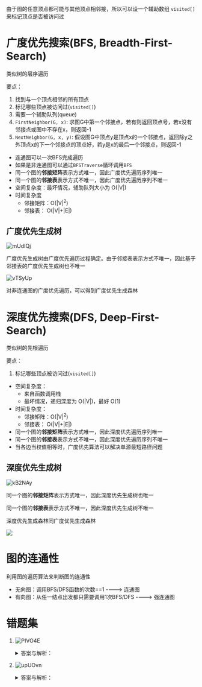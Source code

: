 由于图的任意顶点都可能与其他顶点相邻接，所以可以设一个辅助数组 `visited[]` 来标记顶点是否被访问过

# 广度优先搜索(BFS, Breadth-First-Search)

类似树的层序遍历

要点：

1. 找到与一个顶点相邻的所有顶点
2. 标记哪些顶点被访问过(`visited[]`)
3. 需要一个辅助队列(queue)
4. `FirstNeighbor(G, x)`: 求图G中第一个邻接点，若有则返回顶点号，若x没有邻接点或图中不存在x，则返回-1
5. `NextNeighbor(G, x, y)`: 假设图G中顶点y是顶点x的一个邻接点，返回除y之外顶点x的下一个邻接点的顶点好，若y是x的最后一个邻接点，则返回-1

- 连通图可以一次BFS完成遍历
- 如果是非连通图可以通过`BFSTraverse`循环调用`BFS`
- 同一个图的**邻接矩阵**表示方式唯一，因此广度优先遍历序列唯一
- 同一个图的**邻接表**表示方式不唯一，因此广度优先遍历序列不唯一
- 空间复杂度：最坏情况，辅助队列大小为 O(|V|)
- 时间复杂度
    - 邻接矩阵：O(|V|<sup>2</sup>)
    - 邻接表： O(|V|+|E|)

## 广度优先生成树

![mUdIQj](https://cdn.staticaly.com/gh/tippye/PicCloud@master/uPic/2022/11/26/mUdIQj.png)

广度优先生成树由广度优先遍历过程确定。由于邻接表表示方式不唯一，因此基于邻接表的广度优先生成树也不唯一

![vTSyUp](https://cdn.staticaly.com/gh/tippye/PicCloud@master/uPic/2022/11/26/vTSyUp.png)

对非连通图的广度优先遍历，可以得到广度优先生成森林

# 深度优先搜索(DFS, Deep-First-Search)

类似树的先根遍历

要点：

1. 标记哪些顶点被访问过(`visited[]`)

- 空间复杂度：
    - 来自函数调用栈
    - 最坏情况，递归深度为 O(|V|)，最好 O(1)
- 时间复杂度：
    - 邻接矩阵：O(|V|<sup>2</sup>)
    - 邻接表： O(|V|+|E|)
- 同一个图的**邻接矩阵**表示方式唯一，因此深度优先遍历序列唯一
- 同一个图的**邻接表**表示方式不唯一，因此深度优先遍历序列不唯一
- 当各边当权值相等时，广度优先算法可以解决单源最短路径问题

## 深度优先生成树

![kB2NAy](https://cdn.staticaly.com/gh/tippye/PicCloud@master/uPic/2022/11/26/kB2NAy.png)

同一个图的**邻接矩阵**表示方式唯一，因此深度优先生成树也唯一

同一个图的**邻接表**表示方式不唯一，因此深度优先生成树不唯一

深度优先生成森林同广度优先生成森林

[![](https://i1.hdslb.com/bfs/archive/1288159c591d97a8d8db52e0da8f840f0521d5e4.png)](https://www.bilibili.com/video/BV1ZY4y1L7c3/?zw)

# 图的连通性

利用图的遍历算法来判断图的连通性

- 无向图：调用BFS/DFS函数的次数==1 ----> 连通图
- 有向图：从任一结点出发都只需要调用1次BFS/DFS ----> 强连通图

# 错题集

1. ![PIVO4E](https://cdn.staticaly.com/gh/tippye/PicCloud@master/uPic/2022/11/26/PIVO4E.png)
   <details>
   <summary>答案与解析：</summary>
   <br />
   答案： A
   <br />
   解析：<br />
    对一个有向图做深度优先遍历，并未专门判断有向图是否有环（有向回路）存在，无论图中是否有环，都得到一个顶点序列。若无环，在退出递归过程中输出的应是逆拓扑有序序列。对有向无环图利用深度优先搜索进行拓扑排序的例子如下：

   如图所示，退出DFS栈的顺序为 efgdcahb ，此图的一个拓扑序列为
   bhacdgfe。该方法的每一步均是先输出当前无后继的结点，即对每个结点v，先递归地求出v的每个后继的拓扑序列。对于一个AOV网，按此方法输出的序列是一个逆拓扑序列。

   ![I3DQMO](https://cdn.staticaly.com/gh/tippye/PicCloud@master/uPic/2022/11/26/I3DQMO.png)

  </details>

2. ![upUOvn](https://cdn.staticaly.com/gh/tippye/PicCloud@master/uPic/2022/11/26/upUOvn.png)
    <details>
     <summary>答案与解析：</summary>
     <br />
     答案： D
     <br />
     解析：<br />
      &lt;v<sub>0</sub>, v<sub>1</sub>, v<sub>3</sub>, v<sub>2</sub>&gt;

   &lt;v<sub>0</sub>, v<sub>2</sub>, v<sub>3</sub>, v<sub>1</sub>&gt;

   &lt;v<sub>0</sub>, v<sub>2</sub>, v<sub>1</sub>, v<sub>3</sub>&gt;

   &lt;v<sub>0</sub>, v<sub>3</sub>, v<sub>2</sub>, v<sub>1</sub>&gt;

   &lt;v<sub>0</sub>, v<sub>3</sub>, v<sub>1</sub>, v<sub>2</sub>&gt;

     </details>